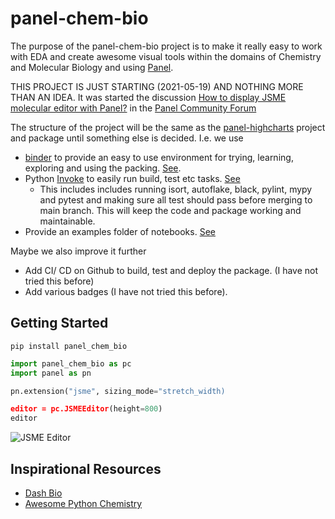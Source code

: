 # panel-chem-bio

The purpose of the panel-chem-bio project is to make it really easy to work with EDA and create awesome visual tools within the domains of Chemistry and Molecular Biology and using [Panel](https://panel.holoviz.org).

THIS PROJECT IS JUST STARTING (2021-05-19) AND NOTHING MORE THAN AN IDEA. It was started the discussion [How to display JSME molecular editor with Panel?](https://discourse.holoviz.org/t/how-to-display-jsme-molecular-editor-with-panel/2306/12) in the [Panel Community Forum](https://discourse.holoviz.org/)

The structure of the project will be the same as the [panel-highcharts](https://github.com/marcskovmadsen/panel-highcharts) project and package until something else is decided. I.e. we use

- [binder](https://mybinder.org/) to provide an easy to use environment for trying, learning, exploring and using the packing. [See](https://github.com/MarcSkovMadsen/panel-highcharts/tree/main/binder).
- Python [Invoke](http://www.pyinvoke.org/) to easily run build, test etc tasks. [See](https://github.com/MarcSkovMadsen/panel-highcharts/tree/main/tasks)
    - This includes includes running isort, autoflake, black, pylint, mypy and pytest and making sure all test should pass before merging to main branch. This will keep the code and package working and maintainable.
- Provide an examples folder of notebooks. [See](https://github.com/MarcSkovMadsen/panel-highcharts/tree/main/examples)

Maybe we also improve it further

- Add CI/ CD on Github to build, test and deploy the package. (I have not tried this before)
- Add various badges (I have not tried this before).

## Getting Started

`pip install panel_chem_bio`

```python
import panel_chem_bio as pc
import panel as pn

pn.extension("jsme", sizing_mode="stretch_width)

editor = pc.JSMEEditor(height=800)
editor
```

![JSME Editor](https://upload.wikimedia.org/wikipedia/commons/thumb/4/48/JMEEditor2008-2.png/300px-JMEEditor2008-2.png)

## Inspirational Resources

- [Dash Bio](https://dash.plotly.com/dash-bio)
- [Awesome Python Chemistry](https://github.com/lmmentel/awesome-python-chemistry)
